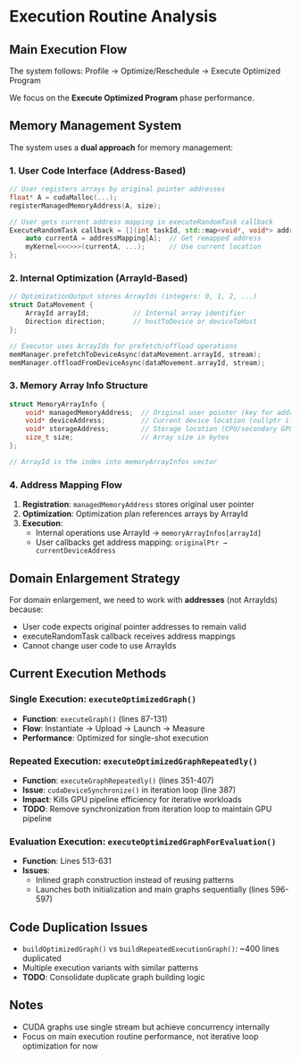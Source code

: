 # Execution Routine Analysis

## Main Execution Flow
The system follows: Profile → Optimize/Reschedule → Execute Optimized Program

We focus on the **Execute Optimized Program** phase performance.

## Memory Management System

The system uses a **dual approach** for memory management:

### 1. User Code Interface (Address-Based)
```cpp
// User registers arrays by original pointer addresses
float* A = cudaMalloc(...);
registerManagedMemoryAddress(A, size);

// User gets current address mapping in executeRandomTask callback
ExecuteRandomTask callback = [](int taskId, std::map<void*, void*> addressMapping, cudaStream_t stream) {
    auto currentA = addressMapping[A];  // Get remapped address
    myKernel<<<>>>(currentA, ...);      // Use current location
};
```

### 2. Internal Optimization (ArrayId-Based)
```cpp
// OptimizationOutput stores ArrayIds (integers: 0, 1, 2, ...)
struct DataMovement {
    ArrayId arrayId;           // Internal array identifier
    Direction direction;       // hostToDevice or deviceToHost
};

// Executor uses ArrayIds for prefetch/offload operations
memManager.prefetchToDeviceAsync(dataMovement.arrayId, stream);
memManager.offloadFromDeviceAsync(dataMovement.arrayId, stream);
```

### 3. Memory Array Info Structure
```cpp
struct MemoryArrayInfo {
    void* managedMemoryAddress;  // Original user pointer (key for address mapping)
    void* deviceAddress;         // Current device location (nullptr if offloaded)
    void* storageAddress;        // Storage location (CPU/secondary GPU)
    size_t size;                 // Array size in bytes
};

// ArrayId is the index into memoryArrayInfos vector
```

### 4. Address Mapping Flow
1. **Registration**: `managedMemoryAddress` stores original user pointer
2. **Optimization**: Optimization plan references arrays by ArrayId
3. **Execution**: 
   - Internal operations use ArrayId → `memoryArrayInfos[arrayId]`
   - User callbacks get address mapping: `originalPtr → currentDeviceAddress`

## Domain Enlargement Strategy
For domain enlargement, we need to work with **addresses** (not ArrayIds) because:
- User code expects original pointer addresses to remain valid
- executeRandomTask callback receives address mappings
- Cannot change user code to use ArrayIds

## Current Execution Methods

### Single Execution: `executeOptimizedGraph()`
- **Function**: `executeGraph()` (lines 87-131)
- **Flow**: Instantiate → Upload → Launch → Measure
- **Performance**: Optimized for single-shot execution

### Repeated Execution: `executeOptimizedGraphRepeatedly()`
- **Function**: `executeGraphRepeatedly()` (lines 351-407)
- **Issue**: `cudaDeviceSynchronize()` in iteration loop (line 387)
- **Impact**: Kills GPU pipeline efficiency for iterative workloads
- **TODO**: Remove synchronization from iteration loop to maintain GPU pipeline

### Evaluation Execution: `executeOptimizedGraphForEvaluation()`
- **Function**: Lines 513-631
- **Issues**: 
  - Inlined graph construction instead of reusing patterns
  - Launches both initialization and main graphs sequentially (lines 596-597)

## Code Duplication Issues
- `buildOptimizedGraph()` vs `buildRepeatedExecutionGraph()`: ~400 lines duplicated
- Multiple execution variants with similar patterns
- **TODO**: Consolidate duplicate graph building logic

## Notes
- CUDA graphs use single stream but achieve concurrency internally
- Focus on main execution routine performance, not iterative loop optimization for now